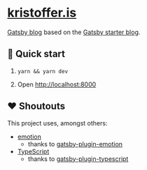 # [kristoffer.is](https://kristoffer.is)

[Gatsby blog](https://www.gatsbyjs.org/) based on the [Gatsby starter blog](https://github.com/gatsbyjs/gatsby-starter-blog).

## 🚀 Quick start

1. `yarn && yarn dev`

1. Open [http://localhost:8000](http://localhost:8000)

## ❤️ Shoutouts

This project uses, amongst others:

- [emotion](https://emotion.sh)
  - thanks to [gatsby-plugin-emotion](https://github.com/gatsbyjs/gatsby/tree/master/packages/gatsby-plugin-emotion)
- [TypeScript](https://www.typescriptlang.org)
  - thanks to [gatsby-plugin-typescript](https://github.com/gatsbyjs/gatsby/tree/master/packages/gatsby-plugin-typescript)
